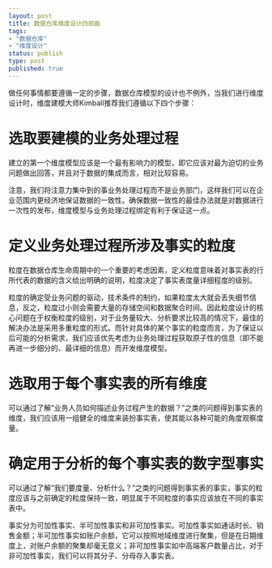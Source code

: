 ```yaml
--- 
layout: post
title: 数据仓库维度设计四部曲
tags: 
- "数据仓库"
- "维度设计"
status: publish
type: post
published: true
---
```

做任何事情都要遵循一定的步骤，数据仓库模型的设计也不例外，当我们进行维度设计时，维度建模大师Kimball推荐我们遵循以下四个步骤：

# 选取要建模的业务处理过程 

建立的第一个维度模型应该是一个最有影响力的模型，即它应该对最为迫切的业务问题做出回答，并且对于数据的集成而言，相对比较容易。      

注意，我们将注意力集中到的事业务处理过程而不是业务部门，这样我们可以在企业范围内更经济地保证数据的一致性。确保数据一致性的最佳办法就是对数据进行一次性的发布，维度模型与业务处理过程绑定有利于保证这一点。

# 定义业务处理过程所涉及事实的粒度 

粒度在数据仓库生命周期中的一个重要的考虑因素，定义粒度意味着对事实表的行所代表的数据的含义给出明确的说明，粒度决定了事实表度量详细程度的级别。

粒度的确定受业务问题的驱动，技术条件的制约，如果粒度太大就会丢失细节信息，反之，粒度过小则会需要大量的存储空间和数据聚合时间。因此粒度设计的核心问题在于权衡粒度的级别，对于业务量较大、分析要求比较高的情况下，最佳的解决办法是采用多重粒度的形式。而针对具体的某个事实的粒度而言，为了保证以后可能的分析需求，我们应该优先考虑为业务处理过程获取原子性的信息（即不能再进一步细分的、最详细的信息）而开发维度模型。

# 选取用于每个事实表的所有维度

可以通过了解“业务人员如何描述业务过程产生的数据？”之类的问题得到事实表的维度，我们应该用一组健全的维度来装扮事实表，使其能以各种可能的角度观察度量。 

# 确定用于分析的每个事实表的数字型事实

可以通过了解“我们要度量、分析什么？”之类的问题得到事实表的事实，事实的粒度应该与之前确定的粒度保持一致，明显属于不同粒度的事实应该放在不同的事实表中。 

事实分为可加性事实、半可加性事实和非可加性事实。可加性事实如通话时长、销售金额；半可加性事实如账户余额，它可以按照地域维度进行聚集，但是在日期维度上，对账户余额的聚集却毫无意义；非可加性事实如中高端客户数量占比，对于非可加性事实，我们可以将其分子、分母存入事实表。
